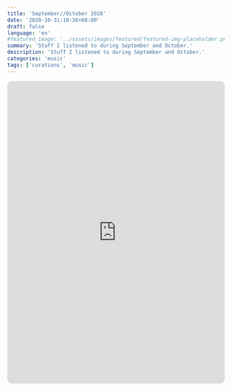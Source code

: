 ```yaml
---
title: 'September//October 2020'
date: '2020-10-31:10:36+08:00'
draft: false
language: 'en'
#featured_image: '../assets/images/featured/featured-img-placeholder.png'
summary: 'Stuff I listened to during September and October.'
description: 'Stuff I listened to during September and October.'
categories: 'music'
tags: ['curations', 'music']
---
```

<!-- @format -->
<iframe
    style="border-radius:12px"
    src="https://open.spotify.com/embed/playlist/6toouCT6r6KqSZ2cBoZhPx?utm_source=generator"
    width="100%"
    height="700"
    frameBorder="0"
    allowfullscreen=""
    allow="
        autoplay;
        clipboard-write;
        encrypted-media;
        fullscreen;
        picture-in-picture
    "
    loading="lazy"
></iframe>
